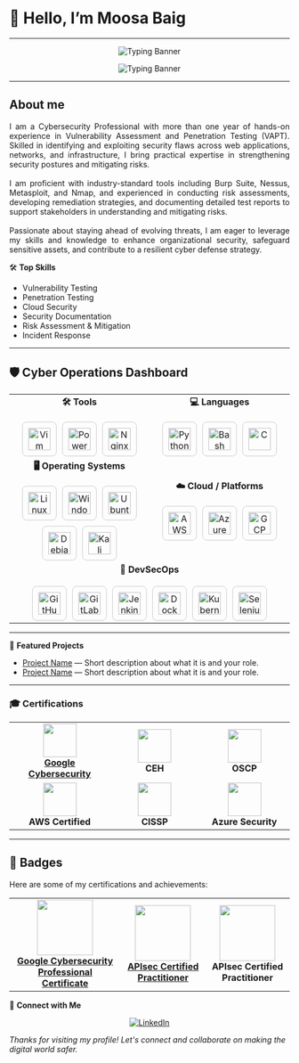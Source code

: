 # 👋 Hello, I’m Moosa Baig
---
<!-- Banner -->
<p align="center">
  <img src="https://readme-typing-svg.herokuapp.com?font=Courier&weight=600&size=30&pause=1000&color=00F7FF&center=true&vCenter=true&width=800&lines=How+you+doin'?" alt="Typing Banner" />
</p>

<p align="center">
  <img src="https://readme-typing-svg.herokuapp.com?font=Courier&weight=600&size=30&pause=100&color=00F7FF&center=true&vCenter=true&width=800&lines=Winners+don't+make+excuses" alt="Typing Banner" />
</p>

----
## About me

<p align="justify">
I am a Cybersecurity Professional with more than one year of hands-on experience in Vulnerability Assessment and Penetration Testing (VAPT). Skilled in identifying and exploiting security flaws across web applications, networks, and infrastructure, I bring practical expertise in strengthening security postures and mitigating risks.  
<br><br>
I am proficient with industry-standard tools including Burp Suite, Nessus, Metasploit, and Nmap, and experienced in conducting risk assessments, developing remediation strategies, and documenting detailed test reports to support stakeholders in understanding and mitigating risks.  
<br><br>
Passionate about staying ahead of evolving threats, I am eager to leverage my skills and knowledge to enhance organizational security, safeguard sensitive assets, and contribute to a resilient cyber defense strategy. 
</p>



🛠️ **Top Skills**
- Vulnerability Testing
- Penetration Testing
- Cloud Security
- Security Documentation
- Risk Assessment & Mitigation
- Incident Response

---
## 🛡️ Cyber Operations Dashboard

<table align="center">
  <tr>
    <td align="center" width="50%">
      <b>🛠️ Tools</b><br><br>
      <div style="display: flex; gap: 10px; justify-content: center;">
        <a href="https://www.vim.org/" target="_blank" style="width:60px; height:60px; display:flex; align-items:center; justify-content:center; border:1px solid #ccc; border-radius:8px;">
          <img src="https://skillicons.dev/icons?i=vim" alt="Vim" width="40" />
        </a>
        <a href="https://docs.microsoft.com/en-us/powershell/" target="_blank" style="width:60px; height:60px; display:flex; align-items:center; justify-content:center; border:1px solid #ccc; border-radius:8px;">
          <img src="https://skillicons.dev/icons?i=powershell" alt="PowerShell" width="40" />
        </a>
        <a href="https://www.nginx.com/" target="_blank" style="width:60px; height:60px; display:flex; align-items:center; justify-content:center; border:1px solid #ccc; border-radius:8px;">
          <img src="https://skillicons.dev/icons?i=nginx" alt="Nginx" width="40" />
        </a>
      </div>
    </td>
    <td align="center" width="50%">
      <b>💻 Languages</b><br><br>
      <div style="display: flex; gap: 10px; justify-content: center;">
        <a href="https://www.python.org/" target="_blank" style="width:60px; height:60px; display:flex; align-items:center; justify-content:center; border:1px solid #ccc; border-radius:8px;">
          <img src="https://skillicons.dev/icons?i=python" alt="Python" width="40" />
        </a>
        <a href="https://www.gnu.org/software/bash/" target="_blank" style="width:60px; height:60px; display:flex; align-items:center; justify-content:center; border:1px solid #ccc; border-radius:8px;">
          <img src="https://skillicons.dev/icons?i=bash" alt="Bash" width="40" />
        </a>
        <a href="https://en.cppreference.com/w/c/language" target="_blank" style="width:60px; height:60px; display:flex; align-items:center; justify-content:center; border:1px solid #ccc; border-radius:8px;">
          <img src="https://skillicons.dev/icons?i=c" alt="C" width="40" />
        </a>
      </div>
    </td>
  </tr>
  <tr>
    <td align="center" width="50%">
      <b>🖥️ Operating Systems</b><br><br>
      <div style="display: flex; gap: 10px; justify-content: center; flex-wrap: wrap;">
        <a href="https://www.linux.org/" target="_blank" style="width:60px; height:60px; display:flex; align-items:center; justify-content:center; border:1px solid #ccc; border-radius:8px;">
          <img src="https://skillicons.dev/icons?i=linux" alt="Linux" width="40" />
        </a>
        <a href="https://www.microsoft.com/en-us/windows/" target="_blank" style="width:60px; height:60px; display:flex; align-items:center; justify-content:center; border:1px solid #ccc; border-radius:8px;">
          <img src="https://skillicons.dev/icons?i=windows" alt="Windows" width="40" />
        </a>
        <a href="https://ubuntu.com/" target="_blank" style="width:60px; height:60px; display:flex; align-items:center; justify-content:center; border:1px solid #ccc; border-radius:8px;">
          <img src="https://skillicons.dev/icons?i=ubuntu" alt="Ubuntu" width="40" />
        </a>
        <a href="https://www.debian.org/" target="_blank" style="width:60px; height:60px; display:flex; align-items:center; justify-content:center; border:1px solid #ccc; border-radius:8px;">
          <img src="https://skillicons.dev/icons?i=debian" alt="Debian" width="40" />
        </a>
        <a href="https://www.kali.org/" target="_blank" style="width:60px; height:60px; display:flex; align-items:center; justify-content:center; border:1px solid #ccc; border-radius:8px;">
          <img src="https://skillicons.dev/icons?i=kali" alt="Kali Linux" width="40" />
        </a>
      </div>
    </td>
    <td align="center" width="50%">
      <b>☁️ Cloud / Platforms</b><br><br>
      <div style="display: flex; gap: 10px; justify-content: center;">
        <a href="https://aws.amazon.com/" target="_blank" style="width:60px; height:60px; display:flex; align-items:center; justify-content:center; border:1px solid #ccc; border-radius:8px;">
          <img src="https://skillicons.dev/icons?i=aws" alt="AWS" width="40" />
        </a>
        <a href="https://azure.microsoft.com/" target="_blank" style="width:60px; height:60px; display:flex; align-items:center; justify-content:center; border:1px solid #ccc; border-radius:8px;">
          <img src="https://skillicons.dev/icons?i=azure" alt="Azure" width="40" />
        </a>
        <a href="https://cloud.google.com/" target="_blank" style="width:60px; height:60px; display:flex; align-items:center; justify-content:center; border:1px solid #ccc; border-radius:8px;">
          <img src="https://skillicons.dev/icons?i=gcp" alt="GCP" width="40" />
        </a>
      </div>
    </td>
  </tr>
  <tr>
    <td align="center" colspan="2" width="100%">
      <b>🔐 DevSecOps</b><br><br>
      <div style="display: flex; gap: 10px; justify-content: center; flex-wrap: wrap;">
        <a href="https://github.com/" target="_blank" style="width:60px; height:60px; display:flex; align-items:center; justify-content:center; border:1px solid #ccc; border-radius:8px;">
          <img src="https://skillicons.dev/icons?i=github" alt="GitHub" width="40" />
        </a>
        <a href="https://gitlab.com/" target="_blank" style="width:60px; height:60px; display:flex; align-items:center; justify-content:center; border:1px solid #ccc; border-radius:8px;">
          <img src="https://skillicons.dev/icons?i=gitlab" alt="GitLab" width="40" />
        </a>
        <a href="https://www.jenkins.io/" target="_blank" style="width:60px; height:60px; display:flex; align-items:center; justify-content:center; border:1px solid #ccc; border-radius:8px;">
          <img src="https://skillicons.dev/icons?i=jenkins" alt="Jenkins" width="40" />
        </a>
        <a href="https://www.docker.com/" target="_blank" style="width:60px; height:60px; display:flex; align-items:center; justify-content:center; border:1px solid #ccc; border-radius:8px;">
          <img src="https://skillicons.dev/icons?i=docker" alt="Docker" width="40" />
        </a>
        <a href="https://kubernetes.io/" target="_blank" style="width:60px; height:60px; display:flex; align-items:center; justify-content:center; border:1px solid #ccc; border-radius:8px;">
          <img src="https://skillicons.dev/icons?i=kubernetes" alt="Kubernetes" width="40" />
        </a>
        <a href="https://www.selenium.dev/" target="_blank" style="width:60px; height:60px; display:flex; align-items:center; justify-content:center; border:1px solid #ccc; border-radius:8px;">
          <img src="https://skillicons.dev/icons?i=selenium" alt="Selenium" width="40" />
        </a>
      </div>
    </td>
  </tr>
</table>

---

🚀 **Featured Projects**
<!-- Add your favorite projects below! Replace these placeholders with your own repositories. -->
- [Project Name](#) — Short description about what it is and your role.
- [Project Name](#) — Short description about what it is and your role.


---
### 🎓 Certifications  

<table align="center">
<tr>
    <td align="center" width="200px">
      <img src="https://img.icons8.com/color/96/google-logo.png" width="60"/><br>
      <b><a href="https://drive.google.com/file/d/1Ifkb7sKjSb-1ydCEwHqwqVN3Hk9_Dfey/view?usp=sharing" target="_blank">Google Cybersecurity</a></b>
    </td>
    <td align="center" width="200px">
      <img src="https://img.icons8.com/color/96/hacker.png" width="60"/><br>
      <b>CEH</b>
    </td>
    <td align="center" width="200px">
      <img src="https://img.icons8.com/color/96/cyber-security.png" width="60"/><br>
      <b>OSCP</b>
    </td>
  </tr>
  <tr>
    <td align="center" width="200px">
      <img src="https://img.icons8.com/color/96/cloud.png" width="60"/><br>
      <b>AWS Certified</b>
    </td>
    <td align="center" width="200px">
      <img src="https://img.icons8.com/color/96/shield.png" width="60"/><br>
      <b>CISSP</b>
    </td>
    <td align="center" width="200px">
      <img src="https://img.icons8.com/color/96/azure.png" width="60"/><br>
      <b>Azure Security</b>
    </td>
  </tr>
</table>

---
## 🏅 Badges

Here are some of my certifications and achievements:

<table align="center">
  <tr>
    <td align="center">
      <a href="https://www.credly.com/badges/4ca64578-c964-4f33-a16b-61d4b9636c13/public_url">
        <img src="https://raw.githubusercontent.com/moosabaig/Certificates/main/google-cybersecurity-professional-certificate-v2.png" width="100"/><br>
        <b>Google Cybersecurity Professional Certificate</b>
      </a>
    </td>
    <td align="center">
      <a href="https://www.credly.com/badges/2f877584-935b-415b-a8ca-72ea5a2ecc48/public_url">
        <img src="https://raw.githubusercontent.com/moosabaig/Certificates/ba946a3e7f37e5c9bc0fabc9e1e4c564c8204a46/apisec-certified-practitioner.png" width="100"/><br>
        <b>APIsec Certified Practitioner</b>
      </a>
    </td>
    <td align="center">
        <img src="https://github.com/moosabaig/Documents/blob/a5bcd50f4b9f9c0cd1c038274ecd281dfc2ea8e7/Cyber%20Apocalypse%20CTF%202025.jpg" width="100"/><br>
        <b>APIsec Certified Practitioner</b>
      </a>
    </td>
  </tr>
</table>

🔗 **Connect with Me**
<p align="center">
  <a href="https://www.linkedin.com/in/moosa-baig-868240273" target="_blank">
    <img src="https://skillicons.dev/icons?i=linkedin" alt="LinkedIn" />
  </a>
</p>

_Thanks for visiting my profile! Let's connect and collaborate on making the digital world safer._
